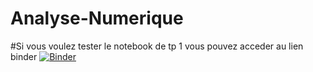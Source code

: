 # Analyse-Numerique
#Si vous voulez tester le notebook de tp 1 vous pouvez acceder au lien binder [![Binder](https://mybinder.org/badge_logo.svg)](https://mybinder.org/v2/gh/RouaZayani/Analyse-Numerique/master)

